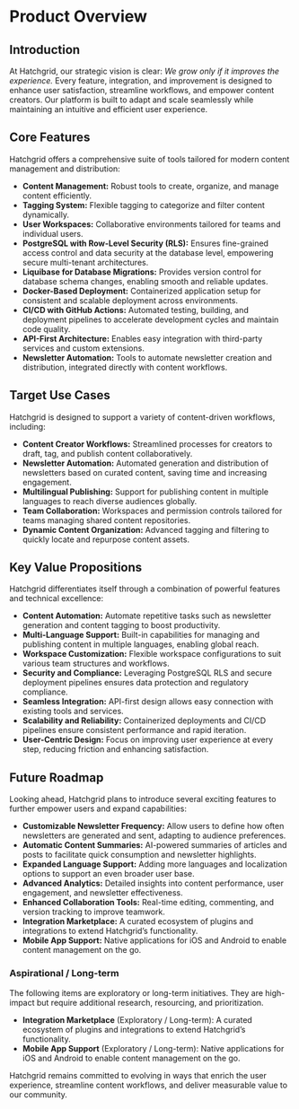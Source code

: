 # Product Overview

## Introduction

At Hatchgrid, our strategic vision is clear: *We grow only if it improves the experience.* Every feature, integration, and improvement is designed to enhance user satisfaction, streamline workflows, and empower content creators. Our platform is built to adapt and scale seamlessly while maintaining an intuitive and efficient user experience.

## Core Features

Hatchgrid offers a comprehensive suite of tools tailored for modern content management and distribution:

- **Content Management:** Robust tools to create, organize, and manage content efficiently.
- **Tagging System:** Flexible tagging to categorize and filter content dynamically.
- **User Workspaces:** Collaborative environments tailored for teams and individual users.
- **PostgreSQL with Row-Level Security (RLS):** Ensures fine-grained access control and data security at the database level, empowering secure multi-tenant architectures.
- **Liquibase for Database Migrations:** Provides version control for database schema changes, enabling smooth and reliable updates.
- **Docker-Based Deployment:** Containerized application setup for consistent and scalable deployment across environments.
- **CI/CD with GitHub Actions:** Automated testing, building, and deployment pipelines to accelerate development cycles and maintain code quality.
- **API-First Architecture:** Enables easy integration with third-party services and custom extensions.
- **Newsletter Automation:** Tools to automate newsletter creation and distribution, integrated directly with content workflows.

## Target Use Cases

Hatchgrid is designed to support a variety of content-driven workflows, including:

- **Content Creator Workflows:** Streamlined processes for creators to draft, tag, and publish content collaboratively.
- **Newsletter Automation:** Automated generation and distribution of newsletters based on curated content, saving time and increasing engagement.
- **Multilingual Publishing:** Support for publishing content in multiple languages to reach diverse audiences globally.
- **Team Collaboration:** Workspaces and permission controls tailored for teams managing shared content repositories.
- **Dynamic Content Organization:** Advanced tagging and filtering to quickly locate and repurpose content assets.

## Key Value Propositions

Hatchgrid differentiates itself through a combination of powerful features and technical excellence:

- **Content Automation:** Automate repetitive tasks such as newsletter generation and content tagging to boost productivity.
- **Multi-Language Support:** Built-in capabilities for managing and publishing content in multiple languages, enabling global reach.
- **Workspace Customization:** Flexible workspace configurations to suit various team structures and workflows.
- **Security and Compliance:** Leveraging PostgreSQL RLS and secure deployment pipelines ensures data protection and regulatory compliance.
- **Seamless Integration:** API-first design allows easy connection with existing tools and services.
- **Scalability and Reliability:** Containerized deployments and CI/CD pipelines ensure consistent performance and rapid iteration.
- **User-Centric Design:** Focus on improving user experience at every step, reducing friction and enhancing satisfaction.

## Future Roadmap

Looking ahead, Hatchgrid plans to introduce several exciting features to further empower users and expand capabilities:

- **Customizable Newsletter Frequency:** Allow users to define how often newsletters are generated and sent, adapting to audience preferences.
- **Automatic Content Summaries:** AI-powered summaries of articles and posts to facilitate quick consumption and newsletter highlights.
- **Expanded Language Support:** Adding more languages and localization options to support an even broader user base.
- **Advanced Analytics:** Detailed insights into content performance, user engagement, and newsletter effectiveness.
- **Enhanced Collaboration Tools:** Real-time editing, commenting, and version tracking to improve teamwork.
- **Integration Marketplace:** A curated ecosystem of plugins and integrations to extend Hatchgrid’s functionality.
- **Mobile App Support:** Native applications for iOS and Android to enable content management on the go.

### Aspirational / Long-term

The following items are exploratory or long-term initiatives. They are high-impact but require additional research, resourcing, and prioritization.

- **Integration Marketplace** (Exploratory / Long-term): A curated ecosystem of plugins and integrations to extend Hatchgrid’s functionality.
- **Mobile App Support** (Exploratory / Long-term): Native applications for iOS and Android to enable content management on the go.

Hatchgrid remains committed to evolving in ways that enrich the user experience, streamline content workflows, and deliver measurable value to our community.
